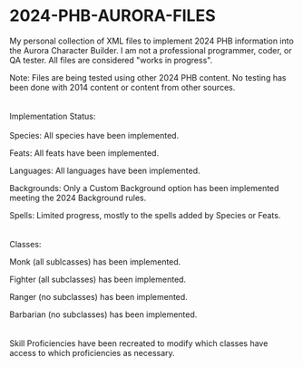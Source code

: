 # 2024-PHB-AURORA-FILES
My personal collection of XML files to implement 2024 PHB information into the Aurora Character Builder. I am not a professional programmer, coder, or QA tester. All files are considered "works in progress".

Note: Files are being tested using other 2024 PHB content. No testing has been done with 2014 content or content from other sources.
<br/><br/><br/>
Implementation Status:
<br/><br/>
Species: All species have been implemented.

Feats: All feats have been implemented.

Languages: All languages have been implemented.

Backgrounds: Only a Custom Background option has been implemented meeting the 2024 Background rules.

Spells: Limited progress, mostly to the spells added by Species or Feats.
<br/><br/><br/>
Classes:

Monk (all sublcasses) has been implemented.

Fighter (all subclasses) has been implemented.

Ranger (no subclasses) has been implemented.

Barbarian (no subclasses) has been implemented.
<br/><br/><br/>
Skill Proficiencies have been recreated to modify which classes have access to which proficiencies as necessary.
